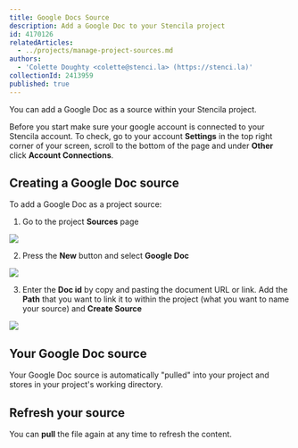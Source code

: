 ```yaml
---
title: Google Docs Source
description: Add a Google Doc to your Stencila project
id: 4170126
relatedArticles:
  - ../projects/manage-project-sources.md
authors:
  - 'Colette Doughty <colette@stenci.la> (https://stenci.la)'
collectionId: 2413959
published: true
---
```


You can add a Google Doc as a source within your Stencila project.

Before you start make sure your google account is connected to your Stencila account. To check, go to your account **Settings** in the top right corner of your screen, scroll to the bottom of the page and under **Other** click **Account Connections**.

## Creating a Google Doc source

To add a Google Doc as a project source:

1. Go to the project **Sources** page

![](http://stencila.github.io/hub/manager/snaps/project-sources-menu-item.png)

2. Press the **New** button and select **Google Doc**

![](http://stencila.github.io/hub/manager/snaps/project-sources-new-button.png)

3. Enter the **Doc id** by copy and pasting the document URL or link. Add the **Path** that you want to link it to within the project (what you want to name your source) and **Create Source**

![](http://stencila.github.io/hub/manager/snaps/an-org-first-project-sources-new-googledocs-owner-360x640.png)

## Your Google Doc source

Your Google Doc source is automatically "pulled" into your project and stores in your project's working directory.

## Refresh your source

You can **pull** the file again at any time to refresh the content.
